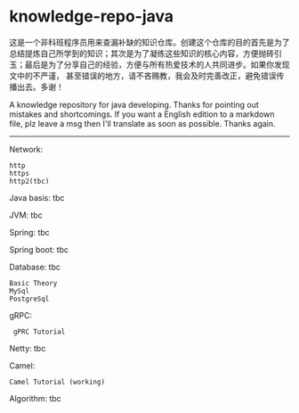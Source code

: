 # knowledge-repo-java
​    这是一个非科班程序员用来查漏补缺的知识仓库。创建这个仓库的目的首先是为了总结提炼自己所学到的知识；其次是为了凝练这些知识的核心内容，方便抛砖引玉；最后是为了分享自己的经验，方便与所有热爱技术的人共同进步。如果你发现文中的不严谨， 甚至错误的地方，请不吝赐教，我会及时完善改正，避免错误传播出去。多谢！

A knowledge repository for java developing. Thanks for pointing out mistakes and shortcomings. If you want a English edition to a markdown file, plz leave a msg then I'll translate as soon as possible. Thanks again.

---------------

Network:
```
http
https
http2(tbc)
```

Java basis: tbc

JVM: tbc

Spring: tbc

Spring boot: tbc

Database: tbc
```
Basic Theory
MySql
PostgreSql
```

gRPC: 

```
 gPRC Tutorial
```

Netty: tbc

Camel:

```
Camel Tutorial (working)
```

Algorithm: tbc

